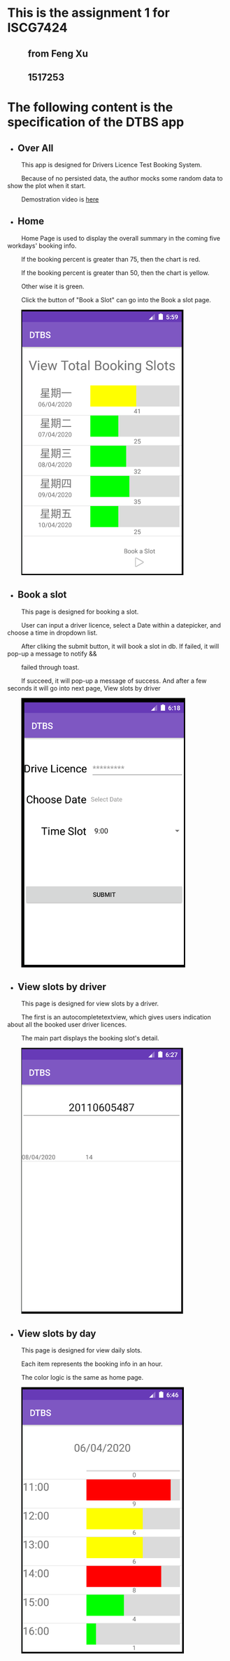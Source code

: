 # **This is the assignment 1 for ISCG7424** 

## &emsp;&emsp; from Feng Xu  

## &emsp;&emsp; 1517253


# **The following content is the specification of the DTBS app**


+ ## **Over All** 
&emsp;&emsp; This app is designed for Drivers Licence Test Booking System.

&emsp;&emsp; Because of no persisted data, the author mocks some random data to show the plot when it start. 

&emsp;&emsp; Demostration video is [here](https://youtu.be/Vcnzi1bMI20)

+ ## **Home**
&emsp;&emsp; Home Page is used to display the overall summary in the coming five workdays' booking info.

&emsp;&emsp; If the booking percent is greater than 75, then the chart is red.

&emsp;&emsp; If the booking percent is greater than 50, then the chart is yellow.

&emsp;&emsp; Other wise it is green.

&emsp;&emsp; Click the button of "Book a Slot" can go into the Book a slot page.

&emsp;&emsp; ![Home Page](./screenshots/Home.png "Home Page")


+ ## **Book a slot**
&emsp;&emsp; This page is designed for booking a slot. 

&emsp;&emsp; User can input a driver licence, select a Date within a datepicker, and choose a time in dropdown list.

&emsp;&emsp; After cliking the submit button, it will book a slot in db. If failed, it will pop-up a message to notify &&

&emsp;&emsp; failed through toast.

&emsp;&emsp; If succeed, it will pop-up a message of success. And after a few seconds it will go into next page, View slots by driver

&emsp;&emsp; ![Book a slot](./screenshots/bookaslot.png "Book a slot")

+ ## **View slots by driver**

&emsp;&emsp; This page is designed for view slots by a driver.

&emsp;&emsp; The first is an autocompletetextview, which gives users indication about all the booked user driver licences.

&emsp;&emsp; The main part displays the booking slot's detail.

&emsp;&emsp; ![driver's slot](./screenshots/driversummary.png "driver's slot")


+ ## **View slots by day**
&emsp;&emsp; This page is designed for view daily slots. 

&emsp;&emsp; Each item represents the booking info in an hour.

&emsp;&emsp; The color logic is the same as home page.

&emsp;&emsp; ![daily slots](./screenshots/dayslot.png "daily slots")



